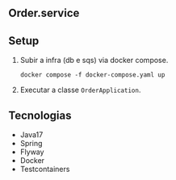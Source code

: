 ## Order.service

## Setup

1. Subir a infra (db e sqs) via docker compose.

    ```shell
    docker compose -f docker-compose.yaml up
    ```

2. Executar a classe `OrderApplication`.

## Tecnologias

- Java17
- Spring
- Flyway
- Docker
- Testcontainers
